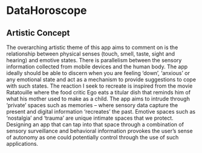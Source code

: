 # DataHoroscope

## Artistic Concept
The overarching artistic theme of this app aims to comment on is the relationship between physical senses (touch, smell, taste, sight and hearing) and emotive states. There is parallelism between the sensory information collected from mobile devices and
the human body. The app ideally should be able to discern when you are feeling ‘down’, ‘anxious’ or any emotional state and act as a mechanism to provide suggestions to cope with such states. The reaction I seek to recreate is inspired from the movie Ratatouille where the food critic Ego eats a titular dish that reminds him of what his mother used to make as a child. The app aims to intrude through ‘private’ spaces such as memories – where sensory data capture the present and digital information ‘recreates’ the past. Emotive spaces such as ‘nostalgia’ and ‘trauma’ are unique intimate spaces that we protect. Designing an app that can tap into that space through a combination of sensory surveillance and behavioral information provokes the user’s sense of autonomy as one could potentially control through the use of such applications.
